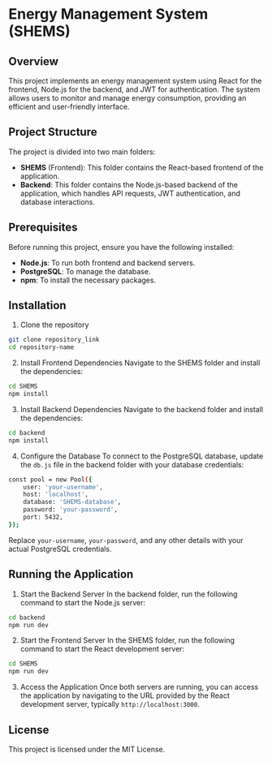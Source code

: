 # Energy Management System (SHEMS)

## Overview
This project implements an energy management system using React for the frontend, Node.js for the backend, and JWT for authentication. The system allows users to monitor and manage energy consumption, providing an efficient and user-friendly interface.

## Project Structure

The project is divided into two main folders:

- **SHEMS** (Frontend): This folder contains the React-based frontend of the application.
- **Backend**: This folder contains the Node.js-based backend of the application, which handles API requests, JWT authentication, and database interactions.

## Prerequisites

Before running this project, ensure you have the following installed:
- **Node.js**: To run both frontend and backend servers.
- **PostgreSQL**: To manage the database.
- **npm**: To install the necessary packages.

## Installation
1. Clone the repository

```bash
git clone repository_link
cd repository-name
```

2. Install Frontend Dependencies
Navigate to the SHEMS folder and install the dependencies:
```bash
cd SHEMS
npm install
```
3. Install Backend Dependencies
Navigate to the backend folder and install the dependencies:
```bash
cd backend
npm install
```
4. Configure the Database
To connect to the PostgreSQL database, update the `db.js` file in the backend folder with your database credentials:
```bash
const pool = new Pool({
    user: 'your-username',
    host: 'localhost',
    database: 'SHEMS-database',
    password: 'your-password',
    port: 5432,
});
```
Replace `your-username`, `your-password`, and any other details with your actual PostgreSQL credentials.

## Running the Application
1. Start the Backend Server
In the backend folder, run the following command to start the Node.js server:
```bash
cd backend
npm run dev
```
2. Start the Frontend Server
In the SHEMS folder, run the following command to start the React development server:
```bash
cd SHEMS
npm run dev
```
3. Access the Application
Once both servers are running, you can access the application by navigating to the URL provided by the React development server, typically `http://localhost:3000`.


## License
This project is licensed under the MIT License.


